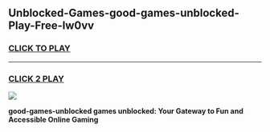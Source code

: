 
## Unblocked-Games-good-games-unblocked-Play-Free-lw0vv
<h3>
<a href="https://premium76.site?title=good-games-unblocked&ref=17A">CLICK TO PLAY</a></h3>
<hr>

<h3>
<a href="https://premium76.site?title=good-games-unblocked&ref=17A">CLICK 2 PLAY</a>
  
</h3>

<a href="https://premium76.site?title=good-games-unblocked&ref=17A"><img src="https://clearcache.store/games.png"></a>


**good-games-unblocked games unblocked: Your Gateway to Fun and Accessible Online Gaming**
